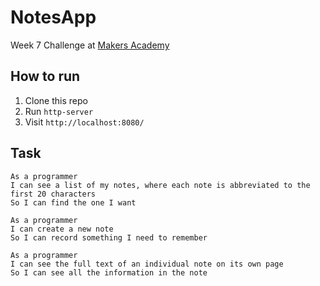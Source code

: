# NotesApp

Week 7 Challenge at [Makers Academy](https://makers.tech/)

How to run
----

1. Clone this repo
2. Run `http-server`
3. Visit `http://localhost:8080/`




Task
----

```
As a programmer
I can see a list of my notes, where each note is abbreviated to the first 20 characters
So I can find the one I want
```

```
As a programmer
I can create a new note
So I can record something I need to remember
```

```
As a programmer
I can see the full text of an individual note on its own page
So I can see all the information in the note
```

